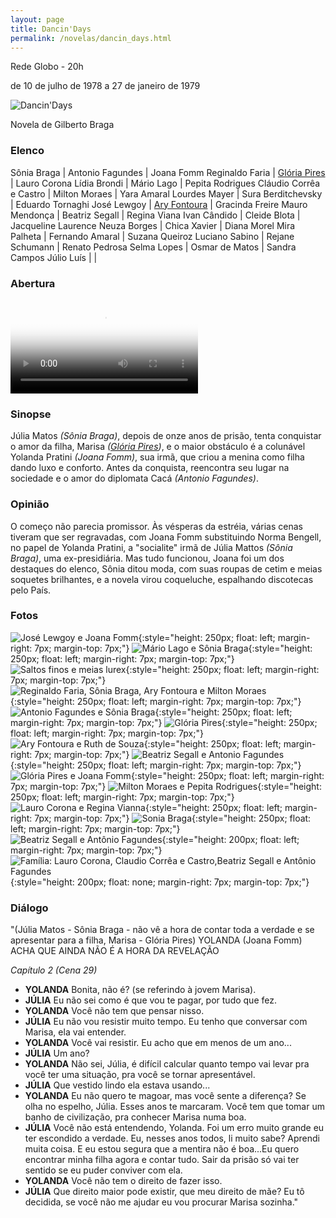 ```yaml
---
layout: page
title: Dancin'Days
permalink: /novelas/dancin_days.html
---
```


Rede Globo - 20h

de 10 de julho de 1978 a 27 de janeiro de 1979

![Dancin'Days](/novelas/img/dancin_days_logo.jpg)

Novela de Gilberto Braga

### Elenco

Sônia Braga | Antonio Fagundes | Joana Fomm
Reginaldo Faria | [Glória Pires](/novelas/gloria_pires.html) | Lauro Corona
Lídia Brondi | Mário Lago | Pepita Rodrigues
Cláudio Corrêa e Castro | Milton Moraes | Yara Amaral
Lourdes Mayer | Sura Berditchevsky | Eduardo Tornaghi
José Lewgoy | [Ary Fontoura](/novelas/ary_fontoura.html) | Gracinda Freire
Mauro Mendonça | Beatriz Segall | Regina Viana
Ivan Cândido | Cleide Blota | Jacqueline Laurence
Neuza Borges | Chica Xavier | Diana Morel
Mira Palheta | Fernando Amaral | Suzana Queiroz
Luciano Sabino | Rejane Schumann | Renato Pedrosa
Selma Lopes | Osmar de Matos | Sandra Campos
Júlio Luís	| |

### Abertura

<video poster="/novelas/img/dancin_days_abertura.png" id="player" playsinline controls>
    <source src="http://srv.victor3d.com.br/novelas/dancin_days_1978.mp4" type="video/mp4">
</video>

### Sinopse

Júlia Matos *(Sônia Braga)*, depois de onze anos de prisão, tenta conquistar o amor da filha, Marisa *([Glória Pires](/novelas/gloria_pires.html))*, e o maior obstáculo é a colunável Yolanda Pratini *(Joana Fomm)*, sua irmã, que criou a menina como filha dando luxo e conforto. Antes da conquista, reencontra seu lugar na sociedade e o amor do diplomata Cacá *(Antonio Fagundes)*.

### Opinião

O começo não parecia promissor. Às vésperas da estréia, várias cenas tiveram que ser regravadas, com Joana Fomm substituindo Norma Bengell, no papel de Yolanda Pratini, a "socialite" irmã de Júlia Mattos *(Sônia Braga)*, uma ex-presidiária. Mas tudo funcionou, Joana foi um dos destaques do elenco, Sônia ditou moda, com suas roupas de cetim e meias soquetes brilhantes, e a novela virou coqueluche, espalhando discotecas pelo País.

### Fotos

![José Lewgoy e Joana Fomm](/novelas/img/dancin_days_jose_lewgoy_joana_fomm.jpg){:style="height: 250px; float: left; margin-right: 7px; margin-top: 7px;"}
![Mário Lago e Sônia Braga](/novelas/img/dancin_days_mario_lago_e_sonia_braga.jpg){:style="height: 250px; float: left; margin-right: 7px; margin-top: 7px;"}
![Saltos finos e meias lurex](/novelas/img/dancin_days_meias_lurex.jpg){:style="height: 250px; float: left; margin-right: 7px; margin-top: 7px;"}
![Reginaldo Faria, Sônia Braga, Ary Fontoura e Milton Moraes](/novelas/img/dancin_days_reginaldo_faria_sonia_braga_ary_fontoura_e_milton_moraes.jpg){:style="height: 250px; float: left; margin-right: 7px; margin-top: 7px;"}
![Antonio Fagundes e Sônia Braga](/novelas/img/dancin_days_antonio_fagundes_e_sonia_braga.jpg){:style="height: 250px; float: left; margin-right: 7px; margin-top: 7px;"}
![Glória Pires](/novelas/img/dancin_days_gloria_pires.jpg){:style="height: 250px; float: left; margin-right: 7px; margin-top: 7px;"}
![Ary Fontoura e Ruth de Souza](/novelas/img/dancin_days_ary_fontoura_e_ruth_de_souza.jpg){:style="height: 250px; float: left; margin-right: 7px; margin-top: 7px;"}
![Beatriz Segall e Antonio Fagundes](/novelas/img/dancin_days_beatriz_segall_e_antonio_fagundes.jpg){:style="height: 250px; float: left; margin-right: 7px; margin-top: 7px;"}
![Glória Pires e Joana Fomm](/novelas/img/dancin_days_gloria_pires_e_joana_fomm.jpg){:style="height: 250px; float: left; margin-right: 7px; margin-top: 7px;"}
![Milton Moraes e Pepita Rodrigues](/novelas/img/dancin_days_milton_moraes_e_pepita_rodrigues.jpg){:style="height: 250px; float: left; margin-right: 7px; margin-top: 7px;"}
![Lauro Corona e Regina Vianna](/novelas/img/dancin_days_lauro_corona_e_regina_vianna.jpg){:style="height: 250px; float: left; margin-right: 7px; margin-top: 7px;"}
![Sonia Braga](/novelas/img/dancin_days_sonia_danca.jpg){:style="height: 250px; float: left; margin-right: 7px; margin-top: 7px;"}
![Beatriz Segall e Antônio Fagundes](/novelas/img/dancin_days_b_segal_e_a_fagundes.jpg){:style="height: 200px; float: left; margin-right: 7px; margin-top: 7px;"}
![Família: Lauro Corona, Claudio Corrêa e Castro,Beatriz Segall e Antônio Fagundes](/novelas/img/dancin_days_familia.jpg){:style="height: 200px; float: none; margin-right: 7px; margin-top: 7px;"}

### Diálogo

"(Júlia Matos - Sônia Braga - não vê a hora de contar toda a verdade e se apresentar para a filha, Marisa - Glória Pires)
YOLANDA (Joana Fomm) ACHA QUE AINDA NÃO É A HORA DA REVELAÇÃO

*Capítulo 2 (Cena 29)*

* **YOLANDA** Bonita, não é? (se referindo à jovem Marisa).
* **JÚLIA** Eu não sei como é que vou te pagar, por tudo que fez.
* **YOLANDA** Você não tem que pensar nisso.
* **JÚLIA** Eu não vou resistir muito tempo. Eu tenho que conversar com Marisa, ela vai entender.
* **YOLANDA** Você vai resistir. Eu acho que em menos de um ano...
* **JÚLIA** Um ano?
* **YOLANDA** Não sei, Júlia, é difícil calcular quanto tempo vai levar pra você ter uma situação, pra você se tornar apresentável.
* **JÚLIA** Que vestido lindo ela estava usando...
* **YOLANDA** Eu não quero te magoar, mas você sente a diferença? Se olha no espelho, Júlia. Esses anos te marcaram. Você tem que tomar um banho de civilização, pra conhecer Marisa numa boa.
* **JÚLIA** Você não está entendendo, Yolanda. Foi um erro muito grande eu ter escondido a verdade. Eu, nesses anos todos, li muito sabe? Aprendi muita coisa. E eu estou segura que a mentira não é boa...Eu quero encontrar minha filha agora e contar tudo. Sair da prisão só vai ter sentido se eu puder conviver com ela.
* **YOLANDA** Você não tem o direito de fazer isso.
* **JÚLIA** Que direito maior pode existir, que meu direito de mãe? Eu tô decidida, se você não me ajudar eu vou procurar Marisa sozinha."
